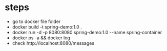 # steps
- go to docker file folder
- docker build -t spring-demo:1.0 .
- docker run -d -p 8080:8080 spring-demo:1.0 --name spring-container
- docker ps -a && docker log
- check http://localhost:8080/messages